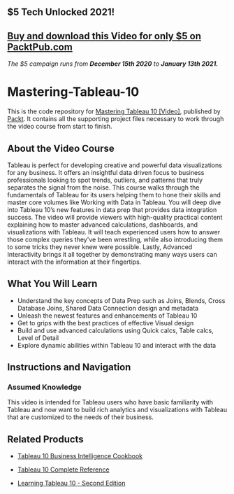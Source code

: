 ## $5 Tech Unlocked 2021!
[Buy and download this Video for only $5 on PacktPub.com](https://www.packtpub.com/product/mastering-tableau-10-video/9781786463531)
-----
*The $5 campaign         runs from __December 15th 2020__ to __January 13th 2021.__*

# Mastering-Tableau-10

This is the code repository for [Mastering Tableau 10 [Video]](https://www.packtpub.com/in/big-data-and-business-intelligence/mastering-tableau-10-video), published by [Packt](https://www.packtpub.com/?utm_source=github). It contains all the supporting project files necessary to work through the video course from start to finish.
## About the Video Course
Tableau is perfect for developing creative and powerful data visualizations for any business. It offers an insightful data driven focus to business professionals looking to spot trends, outliers, and patterns that truly separates the signal from the noise.
This course walks through the fundamentals of Tableau for its users helping them to hone their skills and master core volumes like Working with Data in Tableau. You will deep dive into Tableau 10’s new features in data prep that provides data integration success. The video will provide viewers with high-quality practical content explaining how to master advanced calculations, dashboards, and visualizations with Tableau. It will teach experienced users how to answer those complex queries they've been wrestling, while also introducing them to some tricks they never knew were possible.
Lastly, Advanced Interactivity brings it all together by demonstrating many ways users can interact with the information at their fingertips.

<H2>What You Will Learn</H2>
<DIV class=book-info-will-learn-text>
<UL>
<LI>Understand the key concepts of Data Prep such as Joins, Blends, Cross Database Joins, Shared Data Connection design and metadata
<LI>Unleash the newest features and enhancements of Tableau 10
<LI>Get to grips with the best practices of effective Visual design
<LI>Build and use advanced calculations using Quick calcs, Table calcs, Level of Detail<LI>Explore dynamic abilities within Tableau 10 and interact with the data
</LI></UL></DIV>

## Instructions and Navigation
### Assumed Knowledge
This video is intended for Tableau users who have basic familiarity with Tableau and now want to build rich analytics and visualizations with Tableau that are customized to the needs of their business.


## Related Products
* [Tableau 10 Business Intelligence Cookbook](https://www.packtpub.com/in/big-data-and-business-intelligence/tableau-10-business-intelligence-cookbook)

* [Tableau 10 Complete Reference](https://www.packtpub.com/in/big-data-and-business-intelligence/tableau-10-complete-reference)

* [Learning Tableau 10 - Second Edition](https://www.packtpub.com/in/big-data-and-business-intelligence/learning-tableau-10-second-edition)

